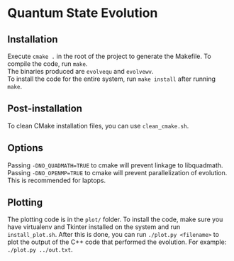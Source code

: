 # Quantum State Evolution
## Installation
Execute `cmake .` in the root of the project to generate the Makefile.
To compile the code, run `make`.  
The binaries produced are `evolvequ` and `evolvewv`.  
To install the code for the entire system, run `make install` after running `make`.
## Post-installation
To clean CMake installation files, you can use `clean_cmake.sh`.
## Options
Passing `-DNO_QUADMATH=TRUE` to cmake will prevent linkage to libquadmath.  
Passing `-DNO_OPENMP=TRUE` to cmake will prevent parallelization of evolution. This is recommended for laptops.
## Plotting
The plotting code is in the `plot/` folder. To install the code, make sure you have virtualenv and Tkinter installed on the system and run `install_plot.sh`. After this is done, you can run `./plot.py <filename>` to plot the output of the C++ code that performed the evolution. For example: `./plot.py ../out.txt`.

